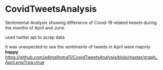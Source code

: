 # CovidTweetsAnalysis
Sentimental Analysis showing difference of Covid-19 related tweets during the months of April and June.  

used twitter api to scrap data

It was unexpected to see the sentiments of tweets in April were majorly **happy**.
https://github.com/adimalhotra11/CovidTweetsAnalysis/blob/master/graph_April.png?raw=true
